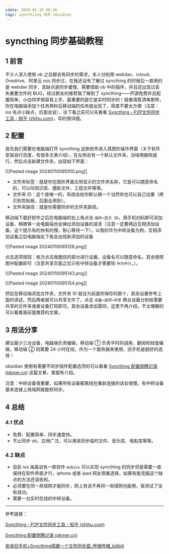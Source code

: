 ```yaml
---
cdate: 2024-01-10 08:36
tags: syncthiing 同步 obsidian 
---
```


# syncthing 同步基础教程

## 1 前言

不少人深入使用 ob 之后都会有同步的需求，本人分别用 webdav、icloud、Onedrive、阿里云 oss 同步过，在我还没有了解过 syncthing 的时候后一直用的是 webdav 同步，其缺点是同步缓慢，需要借助 ob 中的插件，并且还出现过丢失重要文件的 BUG，经过群友的推荐我了解到了 syncthing——开源免费并且配置简单，小白同学很容易上手，最重要的是它是实时同步的！就像滴答清单那样，你在电脑端添加个任务两秒后移动端的任务就出现了，简直不要太方便（注意：ios 有点小缺点，后面会说），往下看之前可以先看看 [Syncthing - P2P文件同步工具 - 知乎 (zhihu.com)](https://zhuanlan.zhihu.com/p/69267020)，写的很详细。

## 2 配置

首先我们需要在电脑端打开 syncthing 这款软件进入其图形操作界面（关于软件安装自行百度，有很多文章介绍），在左侧会有一个默认文件夹，没啥用删除就行，然后点击新建文件夹，出现如下界面：

![[Pasted image 20240110095100.png]]

- 文件夹标签：就是你在图形界面左侧显示的文件夹名称，它是可以随意命名的，可以叫知识库、摄影文件、工程文件等等。
- 文件夹 ID：这个是唯一的，系统会给你默认搞一个当然你也可以自己设置（拷贝到剪贴板，后面会用到）。
- 文件夹路径：就是你需要同步的文件夹路径。

移动端下载好软件之后在电脑端的右上角点击 `操作→显示 ID`，用手机扫码即可添加设备，稍微等一会电脑端也会弹出添加设备的请求（注意一定要两边互相添加设备，这个提示有的快有的慢，耐心等待一下），以我的华为中转设备为例，互相添加设备之后电脑端右下角会出现新添加的设备

![[Pasted image 20240110095128.png]]

点击选项按钮：依次点击我圈住的部分进行设置，设备名可以随意命名，其余按照图中配置即可（注意共享页面之后只有中转设备才需要钩 `作为中介`。）。

![[Pasted image 20240110095143.png]]

![[Pasted image 20240110095154.png]]

然后在移动端添加文件夹，文件夹 ID 就设为前面你保存的那个，其余设置参考上面的讲述。然后两者就可以共享文件了，点击 `设备→选项→共享` 两台设备分别给需要共享的文件夹或者设备打钩即可。其余设备添加雷同，这里不再介绍，不太理解的可以看看我前面推荐的文章。

## 3 用法分享

建议最少三台设备，电脑端负责编辑，移动端 ① 负责平时的调用、翻阅和轻度编辑，移动端 ② 则需要 24 小时在线，作为一个服务器来使用，旧手机是挺好的选择！

obsidian 使用有需要不同步插件配置选项的可以看看 [Syncthing 配置倒腾记录 (pkmer.cn)](https://pkmer.cn/Pkmer-Docs/03-%E7%9F%A5%E8%AF%86%E7%AE%A1%E7%90%86%E5%B7%A5%E5%85%B7/%E5%A4%87%E4%BB%BD%E4%B8%8E%E5%90%8C%E6%AD%A5/syncthing%E9%85%8D%E7%BD%AE%E5%80%92%E8%85%BE%E8%AE%B0%E5%BD%95/) 这篇文章，里面有介绍。

注意：中转设备很重要，如果所有设备都离线在重新连接的话会很慢，有中转设备基本连接上局域网就能秒同步。

## 4 总结

### 4.1 优点

- 免费、配置简单、同步速度快。
- 不止同步 ob，应用广泛，可以用来同步临时文件、音乐库、电影库等等。

### 4.2 缺点

- 目前 ios 端虽说有一款软件 `mobius` 可以实现 syncthing 的同步但是需要一直保持在软件界面才行，iphone 或者 ipad 网友慎重选择，如果有能克服这个缺点的方法还请告知。
- 必须要在同一局域网才能同步，网上有说不再同一局域网也能用，我测试了没有成功。
- 需要一台实时在线的中转设备。

---

参考链接：

[Syncthing - P2P文件同步工具 - 知乎 (zhihu.com)](https://zhuanlan.zhihu.com/p/69267020)

[Syncthing 配置倒腾记录 (pkmer.cn)](https://pkmer.cn/Pkmer-Docs/03-%E7%9F%A5%E8%AF%86%E7%AE%A1%E7%90%86%E5%B7%A5%E5%85%B7/%E5%A4%87%E4%BB%BD%E4%B8%8E%E5%90%8C%E6%AD%A5/syncthing%E9%85%8D%E7%BD%AE%E5%80%92%E8%85%BE%E8%AE%B0%E5%BD%95/)

[安卓旧手机+Syncthing搭建一个文件同步盘_哔哩哔哩_bilibili](https://www.bilibili.com/video/BV1Za411u751/?spm_id_from=333.1007.top_right_bar_window_custom_collection.content.click&vd_source=028202a94fa5d8ef90ee83b8f049c8f8)